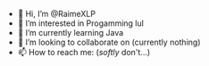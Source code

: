 - 👋 Hi, I’m @RaimeXLP
- 👀 I’m interested in Progamming lul
- 🌱 I’m currently learning Java
- 💞️ I’m looking to collaborate on (currently nothing)
- 📫 How to reach me: (*softly* don't...)

<!---
RaimeXLP/RaimeXLP is a ✨ special ✨ repository because its `README.md` (this file) appears on your GitHub profile.
You can click the Preview link to take a look at your changes.
--->
